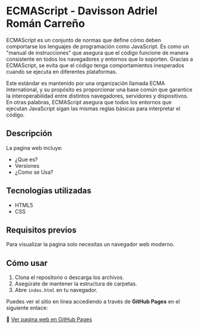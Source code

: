 # ECMAScript - Davisson Adriel Román Carreño

ECMAScript es un conjunto de normas que define cómo deben comportarse los lenguajes de programación como JavaScript. Es como un "manual de instrucciones" que asegura que el código funcione de manera consistente en todos los navegadores y entornos que lo soporten. Gracias a ECMAScript, se evita que el código tenga comportamientos inesperados cuando se ejecuta en diferentes plataformas.

Este estándar es mantenido por una organización llamada ECMA International, y su propósito es proporcionar una base común que garantice la interoperabilidad entre distintos navegadores, servidores y dispositivos. En otras palabras, ECMAScript asegura que todos los entornos que ejecutan JavaScript sigan las mismas reglas básicas para interpretar el código.

## Descripción

La pagina web incluye:

- ¿Que es?
- Versiones
- ¿Como se Usa?

## Tecnologías utilizadas

- HTML5
- CSS

## Requisitos previos

Para visualizar la pagina solo necesitas un navegador web moderno.

## Cómo usar

1. Clona el repositorio o descarga los archivos.
2. Asegúrate de mantener la estructura de carpetas.
3. Abre `index.html` en tu navegador.

Puedes ver el sitio en línea accediendo a través de **GitHub Pages** en el siguiente enlace:

🔗 [Ver pagina web en GitHub Pages](https://davisson-adriel.github.io/TALLER/)